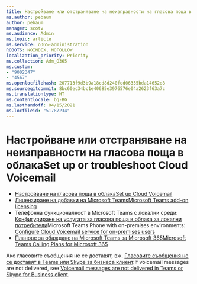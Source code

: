 ```yaml
---
title: Настройване или отстраняване на неизправности на гласова поща в облака
ms.author: pebaum
author: pebaum
manager: scotv
ms.audience: Admin
ms.topic: article
ms.service: o365-administration
ROBOTS: NOINDEX, NOFOLLOW
localization_priority: Priority
ms.collection: Adm_O365
ms.custom:
- "9002347"
- "4567"
ms.openlocfilehash: 207713f9d3b9a18cd8d240fed06355bda14652d8
ms.sourcegitcommit: 8bc60ec34bc1e40685e3976576e04a2623f63a7c
ms.translationtype: HT
ms.contentlocale: bg-BG
ms.lasthandoff: 04/15/2021
ms.locfileid: "51787234"
---
```

# <a name="set-up-or-troubleshoot-cloud-voicemail"></a><span data-ttu-id="61f28-102">Настройване или отстраняване на неизправности на гласова поща в облака</span><span class="sxs-lookup"><span data-stu-id="61f28-102">Set up or troubleshoot Cloud Voicemail</span></span>

- [<span data-ttu-id="61f28-103">Настройване на гласова поща в облака</span><span class="sxs-lookup"><span data-stu-id="61f28-103">Set up Cloud Voicemail</span></span>](https://docs.microsoft.com/microsoftteams/set-up-phone-system-voicemail) 
- [<span data-ttu-id="61f28-104">Лицензиране на добавки на Microsoft Teams</span><span class="sxs-lookup"><span data-stu-id="61f28-104">Microsoft Teams add-on licensing</span></span>](https://docs.microsoft.com/microsoftteams/teams-add-on-licensing/microsoft-teams-add-on-licensing) 
- <span data-ttu-id="61f28-105">Телефонна функционалност в Microsoft Teams с локални среди: [Конфигуриране на услугата за гласова поща в облака за локални потребители](https://docs.microsoft.com/skypeforbusiness/hybrid/configure-cloud-voicemail)</span><span class="sxs-lookup"><span data-stu-id="61f28-105">Microsoft Teams Phone with on-premises environments: [Configure Cloud Voicemail service for on-premises users](https://docs.microsoft.com/skypeforbusiness/hybrid/configure-cloud-voicemail)</span></span> 
- [<span data-ttu-id="61f28-106">Планове за обаждане на Microsoft Teams за Microsoft 365</span><span class="sxs-lookup"><span data-stu-id="61f28-106">Microsoft Teams Calling Plans for Microsoft 365</span></span>](https://docs.microsoft.com//microsoftteams/calling-plans-for-office-365) 

<span data-ttu-id="61f28-107">Ако гласовите съобщения не се доставят, вж. [Гласовите съобщения не се доставят в Teams или Skype за бизнеса клиент](https://docs.microsoft.com/SkypeForBusiness/troubleshoot/hybrid-phone-system/voicemails-not-delivered).</span><span class="sxs-lookup"><span data-stu-id="61f28-107">If voicemail messages are not delivered, see [Voicemail messages are not delivered in Teams or Skype for Business client](https://docs.microsoft.com/SkypeForBusiness/troubleshoot/hybrid-phone-system/voicemails-not-delivered).</span></span>
